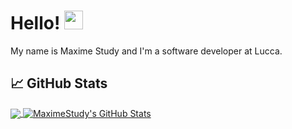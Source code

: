 # Hello! <img src="https://raw.githubusercontent.com/MartinHeinz/MartinHeinz/master/wave.gif" width="30px" height="30px" />

My name is Maxime Study and I'm a software developer at Lucca.


## &#x1f4c8; GitHub Stats

<a href="https://github.com/MaximeStudy/MaximeStudy">
  <img align="center" src="https://github-readme-stats.vercel.app/api/top-langs/?username=MaximeStudy&hide=java,html,tex&title_color=ffffff&text_color=c9cacc&icon_color=2bbc8a&bg_color=1d1f21&langs_count=3" />
</a>
<a href="https://github.com/MaximeStudy/MaximeStudy">
  <img align="center" src="https://github-readme-stats.vercel.app/api?username=MaximeStudy&show_icons=true&line_height=27&count_private=true&title_color=ffffff&text_color=c9cacc&icon_color=2bbc8a&bg_color=1d1f21" alt="MaximeStudy's GitHub Stats" />
</a>
